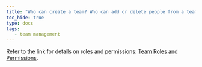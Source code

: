```yaml
---
title: "Who can create a team? Who can add or delete people from a team? Who can delete projects?"
toc_hide: true
type: docs
tags:
   - team management
---
```

Refer to the link for details on roles and permissions: [Team Roles and Permissions](../guides/app/features/teams.md#team-roles-and-permissions).
